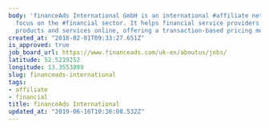 ```yaml
---
body: 'financeAds International GmbH is an international #affiliate network with a
  focus on the #financial sector. It helps financial service providers to market their
  products and services online, offering a transaction-based pricing model'
created_at: "2018-02-01T09:33:27.651Z"
is_approved: true
job_board_url: https://www.financeads.com/uk-en/aboutus/jobs/
latitude: 52.5219252
longitude: 13.3553899
slug: financeads-international
tags:
- affiliate
- financial
title: financeAds International
updated_at: "2019-06-16T10:36:08.532Z"
---
```

